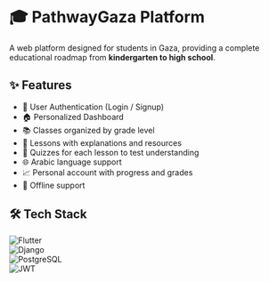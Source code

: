 # 🎓 PathwayGaza Platform

A web platform designed for students in Gaza, providing a complete educational roadmap from **kindergarten to high school**.


## ✨ Features

- 🔑 User Authentication (Login / Signup)  
- 🏠 Personalized Dashboard  
- 📚 Classes organized by grade level  
- 📖 Lessons with explanations and resources  
- 📝 Quizzes for each lesson to test understanding  
- 🌐 Arabic language support  
- 📈 Personal account with progress and grades  
- 📶 Offline support


## 🛠 Tech Stack
![Flutter](https://img.shields.io/badge/Flutter-02569B?style=for-the-badge&logo=flutter&logoColor=white)  
![Django](https://img.shields.io/badge/Django-092E20?style=for-the-badge&logo=django&logoColor=white)  
![PostgreSQL](https://img.shields.io/badge/PostgreSQL-316192?style=for-the-badge&logo=postgresql&logoColor=white)  
![JWT](https://img.shields.io/badge/JWT-black?style=for-the-badge&logo=jsonwebtokens)  
